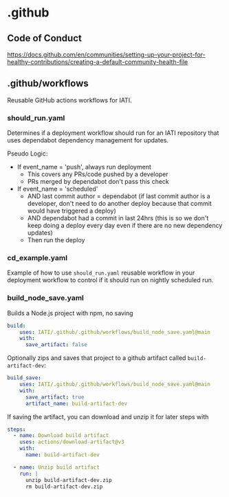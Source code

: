 # .github

## Code of Conduct

https://docs.github.com/en/communities/setting-up-your-project-for-healthy-contributions/creating-a-default-community-health-file

## .github/workflows

Reusable GitHub actions workflows for IATI.

### should_run.yaml

Determines if a deployment workflow should run for an IATI repository that uses dependabot dependency management for updates.

Pseudo Logic:

- If event_name = 'push', always run deployment
  - This covers any PRs/code pushed by a developer
  - PRs merged by dependabot don't pass this check
- If event_name = 'scheduled'
  - AND last commit author = dependabot (if last commit author is a developer, don't need to do another deploy because that commit would have triggered a deploy)
  - AND dependabot had a commit in last 24hrs (this is so we don't keep doing a deploy every day even if there are no new dependency updates)
  - Then run the deploy

### cd_example.yaml

Example of how to use `should_run.yaml` reusable workflow in your deployment workflow to control if it should run on nightly scheduled run.

### build_node_save.yaml

Builds a Node.js project with npm, no saving

```yaml
build:
    uses: IATI/.github/.github/workflows/build_node_save.yaml@main
    with:
      save_artifact: false
```

Optionally zips and saves that project to a github artifact called `build-artifact-dev`:

```yaml
build_save:
    uses: IATI/.github/.github/workflows/build_node_save.yaml@main
    with:
      save_artifact: true
      artifact_name: build-artifact-dev
```

If saving the artifact, you can download and unzip it for later steps with

```yaml
steps:
  - name: Download build artifact
    uses: actions/download-artifact@v3
    with:
      name: build-artifact-dev

  - name: Unzip build artifact
    run: |
      unzip build-artifact-dev.zip
      rm build-artifact-dev.zip
```


